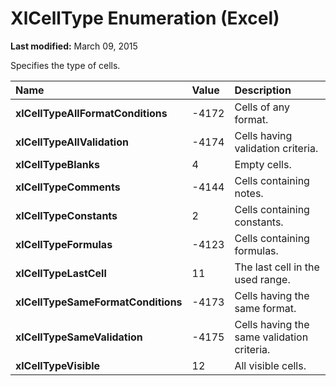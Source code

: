 
# XlCellType Enumeration (Excel)

 **Last modified:** March 09, 2015

Specifies the type of cells.


|**Name**|**Value**|**Description**|
|:-----|:-----|:-----|
| **xlCellTypeAllFormatConditions**|-4172|Cells of any format.|
| **xlCellTypeAllValidation**|-4174|Cells having validation criteria.|
| **xlCellTypeBlanks**|4|Empty cells.|
| **xlCellTypeComments**|-4144|Cells containing notes.|
| **xlCellTypeConstants**|2|Cells containing constants.|
| **xlCellTypeFormulas**|-4123|Cells containing formulas.|
| **xlCellTypeLastCell**|11|The last cell in the used range.|
| **xlCellTypeSameFormatConditions**|-4173|Cells having the same format.|
| **xlCellTypeSameValidation**|-4175|Cells having the same validation criteria.|
| **xlCellTypeVisible**|12|All visible cells.|

